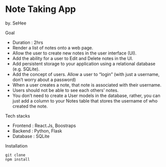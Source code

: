 # Note Taking App
by. SeHee

Goal
- Duration : 2hrs
- Render a list of notes onto a web page.
- Allow the user to create new notes in the user interface (UI).
- Add the ability for a user to Edit and Delete notes in the UI.
- Add persistent storage to your application using a relational database (e.g. SQLite).
- Add the concept of users. Allow a user to “login” (with just a username, don’t worry about a password)
- When a user creates a note, that note is associated with their username.
- Users should not be able to see each others’ notes.
- You don’t need to create a User models in the database, rather, you can just add a column to your Notes table that stores the username of who created the note.


Tech stacks
- Frontend : React.Js, Boostraps
- Backend : Python, Flask
- Database : SQLite

Installation
```
git clone
npm install
```
 
